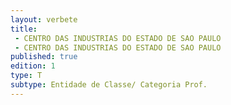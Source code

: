 ```yaml
---
layout: verbete
title:
 - CENTRO DAS INDUSTRIAS DO ESTADO DE SAO PAULO
 - CENTRO DAS INDUSTRIAS DO ESTADO DE SAO PAULO
published: true
edition: 1  
type: T
subtype: Entidade de Classe/ Categoria Prof.
---
```


